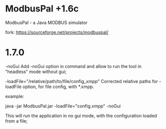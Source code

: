 # ModbusPal +1.6c
ModbusPal - a Java MODBUS simulator

fork: https://sourceforge.net/projects/modbuspal/

# 1.7.0

-noGui
Add -noGui option in command and allow to run the tool in "headless" mode without gui;

-loadFile="/relative/path/to/file/config_xmpp"
Corrected relative paths for -loadFile option, for file config, with *.xmpp.

example:

java -jar ModbusPal.jar -loadFile="config.xmpp" -noGui

This will run the application in no gui mode, with the configuration loaded from a file;

